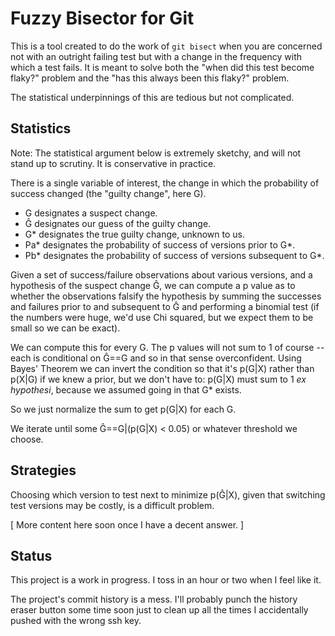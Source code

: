 # Fuzzy Bisector for Git

This is a tool created to do the work of `git bisect` when you are concerned
not with an outright failing test but with a change in the frequency with
which a test fails.  It is meant to solve both the "when did this test become
flaky?" problem and the "has this always been this flaky?" problem.

The statistical underpinnings of this are tedious but not complicated.

## Statistics

Note:  The statistical argument below is extremely sketchy, and will not stand
up to scrutiny.  It is conservative in practice.

There is a single variable of interest, the change in which the probability
of success changed (the "guilty change", here G).

 * G designates a suspect change.
 * Ĝ designates our guess of the guilty change.
 * G* designates the true guilty change, unknown to us.
 * Pa* designates the probability of success of versions prior to G*.
 * Pb* designates the probability of success of versions subsequent to G*.

Given a set of success/failure observations about various versions, and a
hypothesis of the suspect change Ĝ, we can compute a p value as to whether
the observations falsify the hypothesis by summing the successes and failures
prior to and subsequent to Ĝ and performing a binomial test (if the numbers
were huge, we'd use Chi squared, but we expect them to be small so we can be
exact).

We can compute this for every G.  The p values will not sum to 1 of course --
each is conditional on Ĝ==G and so in that sense overconfident.  Using Bayes'
Theorem we can invert the condition so that it's p(G|X) rather than p(X|G)
if we knew a prior, but we don't have to:  p(G|X) must sum to 1
_ex hypothesi_, because we assumed going in that G* exists.

So we just normalize the sum to get p(G|X) for each G.

We iterate until some Ĝ==G|(p(G|X) < 0.05) or whatever threshold we choose.


## Strategies

Choosing which version to test next to minimize p(Ĝ|X), given that switching
test versions may be costly, is a difficult problem.

[ More content here soon once I have a decent answer. ]


## Status

This project is a work in progress.  I toss in an hour or two when I feel like
it.

The project's commit history is a mess.  I'll probably punch the history
eraser button some time soon just to clean up all the times I accidentally
pushed with the wrong ssh key.
